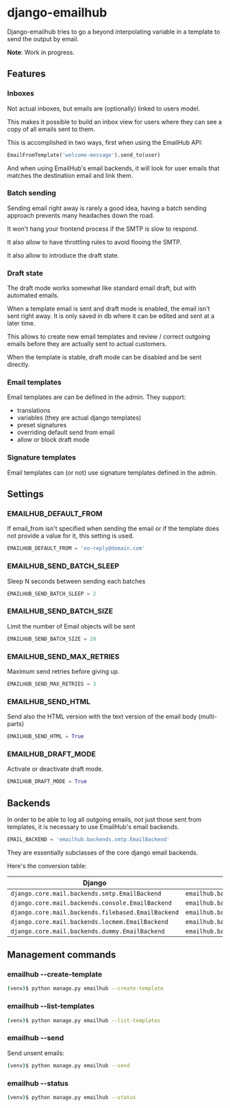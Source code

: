 # django-emailhub

Django-emailhub tries to go a beyond interpolating variable in a template to
send the output by email.

**Note**: Work in progress.


## Features

### Inboxes

Not actual inboxes, but emails are (optionally) linked to users model.

This makes it possible to build an inbox view for users where they
can see a copy of all emails sent to them.

This is accomplished in two ways, first when using the EmailHub API:


```python
EmailFromTemplate('welcome-message').send_to(user)
```

And when using EmailHub's email backends, it will look for user
emails that matches the destination email and link them.


### Batch sending

Sending email right away is rarely a good idea, having a batch sending 
approach prevents many headaches down the road.

It won't hang your frontend process if the SMTP is slow to respond.

It also allow to have throttling rules to avoid flooing the SMTP.

It also allow to introduce the draft state.


### Draft state

The draft mode works somewhat like standard email draft, but with automated
emails.

When a template email is sent and draft mode is enabled, the email isn't sent
right away. It is only saved in db where it can be edited and sent at a later
time.

This allows to create new email templates and review / correct outgoing emails
before they are actually sent to actual customers.

When the template is stable, draft mode can be disabled and be sent directly.


### Email templates

Email templates are can be defined in the admin. They support:

* translations
* variables (they are actual django templates)
* preset signatures
* overriding default send from email
* allow or block draft mode


### Signature templates

Email templates can (or not) use signature templates defined in the admin.


## Settings


### EMAILHUB\_DEFAULT\_FROM 

If email\_from isn't specified when sending the email or if the template
does not provide a value for it, this setting is used.

```python
EMAILHUB_DEFAULT_FROM = 'no-reply@domain.com'
```


### EMAILHUB\_SEND\_BATCH\_SLEEP 

Sleep N seconds between sending each batches
```python
EMAILHUB_SEND_BATCH_SLEEP = 2
```


### EMAILHUB\_SEND\_BATCH\_SIZE 

Limit the number of Email objects will be sent

```python
EMAILHUB_SEND_BATCH_SIZE = 20
```


### EMAILHUB\_SEND\_MAX\_RETRIES 

Maximum send retries before giving up.

```python
EMAILHUB_SEND_MAX_RETRIES = 3
```


### EMAILHUB\_SEND\_HTML

Send also the HTML version with the text version of the email body (multi-parts)

```python
EMAILHUB_SEND_HTML = True
```


### EMAILHUB\_DRAFT\_MODE

Activate or deactivate draft mode.

```python
EMAILHUB_DRAFT_MODE = True
```


## Backends

In order to be able to log all outgoing emails, not just those sent from
templates, it is necessary to use EmailHub's email backends.

```python
EMAIL_BACKEND = 'emailhub.backends.smtp.EmailBackend'
```

They are essentially subclasses of the core django email backends.

Here's the conversion table:


| **Django**                                         | **EmailHub**                               |
|----------------------------------------------------|--------------------------------------------|
| `django.core.mail.backends.smtp.EmailBackend`      | `emailhub.backends.smtp.EmailBackend`      |
| `django.core.mail.backends.console.EmailBackend`   | `emailhub.backends.console.EmailBackend`   |
| `django.core.mail.backends.filebased.EmailBackend` | `emailhub.backends.filebased.EmailBackend` |
| `django.core.mail.backends.locmem.EmailBackend`    | `emailhub.backends.locmem.EmailBackend`    |
| `django.core.mail.backends.dummy.EmailBackend`     | `emailhub.backends.dummy.EmailBackend`     |


## Management commands

### emailhub --create-template

```bash
(venv)$ python manage.py emailhub --create-template
```

### emailhub --list-templates

```bash
(venv)$ python manage.py emailhub --list-templates
```

### emailhub --send

Send unsent emails:

```bash
(venv)$ python manage.py emailhub --send
```

### emailhub --status

```bash
(venv)$ python manage.py emailhub --status
```
